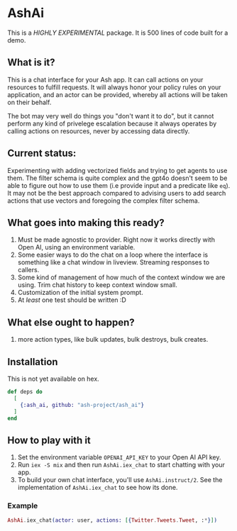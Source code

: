 # AshAi

This is a _HIGHLY EXPERIMENTAL_ package. It is 500 lines of code built for a demo.

## What is it?

This is a chat interface for your Ash app. It can call actions on your resources
to fulfill requests. It will always honor your policy rules on your application, and
an actor can be provided, whereby all actions will be taken on their behalf.

The bot may very well do things you "don't want it to do", but it cannot perform
any kind of privelege escalation because it always operates by calling actions on
resources, never by accessing data directly.

## Current status:

Experimenting with adding vectorized fields and trying to get agents to use them.
The filter schema is quite complex and the gpt4o doesn't seem to be able to
figure out how to use them (i.e provide input and a predicate like `eq`).
It may not be the best approach compared to advising users to add search
actions that use vectors and foregoing the complex filter schema.

## What goes into making this ready?

1. Must be made agnostic to provider.
   Right now it works directly with Open AI, using an environment variable.
2. Some easier ways to do the chat on a loop where the interface is something like a chat window
   in liveview. Streaming responses to callers.
3. Some kind of management of how much of the context window we are using. Trim chat history to keep
   context window small.
4. Customization of the initial system prompt.
5. At _least_ one test should be written :D

## What else ought to happen?

1. more action types, like bulk updates, bulk destroys, bulk creates.

## Installation

This is not yet available on hex.

```elixir
def deps do
  [
    {:ash_ai, github: "ash-project/ash_ai"}
  ]
end
```

## How to play with it

1. Set the environment variable `OPENAI_API_KEY` to your Open AI API key.
2. Run `iex -S mix` and then run `AshAi.iex_chat` to start chatting with your app.
3. To build your own chat interface, you'll use `AshAi.instruct/2`. See the implementation
   of `AshAi.iex_chat` to see how its done.

### Example

```elixir
AshAi.iex_chat(actor: user, actions: [{Twitter.Tweets.Tweet, :*}])
```
